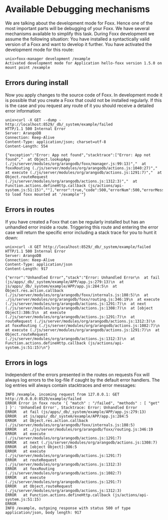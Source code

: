 Available Debugging mechanisms
==============================

We are talking about the development mode for Foxx.
Hence one of the most important parts will be debugging of your Foxx.
We have several mechanisms available to simplify this task.
During Foxx development we assume the following situation:
You have installed a syntactically valid version of a Foxx and want to develop it further.
You have activated the development mode for this route:

```
unix>foxx-manager development /example
Activated development mode for Application hello-foxx version 1.5.0 on mount point /example
```

Errors during install
---------------------

Now you apply changes to the source code of Foxx.
In development mode it is possible that you create a Foxx that could not be installed regularly.
If this is the case and you request any route of it you should receive a detailed error information:

```
unix>curl -X GET --dump - http://localhost:8529/_db/_system/example/failed
HTTP/1.1 500 Internal Error
Server: ArangoDB
Connection: Keep-Alive
Content-Type: application/json; charset=utf-8
Content-Length: 554

{"exception":"Error: App not found","stacktrace":["Error: App not found","  at Object.lookupApp (./js/server/modules/org/arangodb/foxx/manager.js:99:13)","  at foxxRouting (./js/server/modules/org/arangodb/actions.js:1040:27)","  at execute (./js/server/modules/org/arangodb/actions.js:1291:7)","  at Object.routeRequest (./js/server/modules/org/arangodb/actions.js:1312:3)","  at Function.actions.defineHttp.callback (js/actions/api-system.js:51:15)",""],"error":true,"code":500,"errorNum":500,"errorMessage":"failed to load foxx mounted at '/example'"}
```

Errors in routes
----------------

If you have created a Foxx that can be regularly installed but has an unhandled error inside a route.
Triggering this route and entering the error case will return the specific error including a stack trace for you to hunt it down:

```
unix>curl -X GET http://localhost:8529/_db/_system/example/failed
HTTP/1.1 500 Internal Error
Server: ArangoDB
Connection: Keep-Alive
Content-Type: application/json
Content-Length: 917

{"error":"Unhandled Error","stack":"Error: Unhandled Error\n  at fail (js/apps/_db/_system/example/APP/app.js:279:13)\n  at js/apps/_db/_system/example/APP/app.js:284:5\n  at Object.res.action.callback (./js/server/modules/org/arangodb/foxx/internals.js:108:5)\n  at ./js/server/modules/org/arangodb/foxx/routing.js:346:19\n  at execute (./js/server/modules/org/arangodb/actions.js:1291:7)\n  at next (./js/server/modules/org/arangodb/actions.js:1308:7)\n  at [object Object]:386:5\n  at execute (./js/server/modules/org/arangodb/actions.js:1291:7)\n  at routeRequest (./js/server/modules/org/arangodb/actions.js:1312:3)\n  at foxxRouting (./js/server/modules/org/arangodb/actions.js:1082:7)\n  at execute (./js/server/modules/org/arangodb/actions.js:1291:7)\n  at Object.routeRequest (./js/server/modules/org/arangodb/actions.js:1312:3)\n  at Function.actions.defineHttp.callback (js/actions/api-system.js:51:15)\n"}
```

Errors in logs
--------------

Independent of the errors presented in the routes on requests Fox will always log errors to the log-file if caught by the default error handlers.
The log entries will always contain stacktraces and error messages:

```
INFO /example, incoming request from 127.0.0.1: GET http://0.0.0.0:8529/example/failed
ERROR Error in foxx route '{ "match" : "/failed", "methods" : [ "get" ] }': 'Unhandled Error', Stacktrace: Error: Unhandled Error
ERROR   at fail (js/apps/_db/_system/example/APP/app.js:279:13)
ERROR   at js/apps/_db/_system/example/APP/app.js:284:5
ERROR   at Object.res.action.callback (./js/server/modules/org/arangodb/foxx/internals.js:108:5)
ERROR   at ./js/server/modules/org/arangodb/foxx/routing.js:346:19
ERROR   at execute (./js/server/modules/org/arangodb/actions.js:1291:7)
ERROR   at next (./js/server/modules/org/arangodb/actions.js:1308:7)
ERROR   at [object Object]:386:5
ERROR   at execute (./js/server/modules/org/arangodb/actions.js:1291:7)
ERROR   at routeRequest (./js/server/modules/org/arangodb/actions.js:1312:3)
ERROR   at foxxRouting (./js/server/modules/org/arangodb/actions.js:1082:7)
ERROR   at execute (./js/server/modules/org/arangodb/actions.js:1291:7)
ERROR   at Object.routeRequest (./js/server/modules/org/arangodb/actions.js:1312:3)
ERROR   at Function.actions.defineHttp.callback (js/actions/api-system.js:51:15)
ERROR
INFO /example, outgoing response with status 500 of type application/json, body length: 917
```
